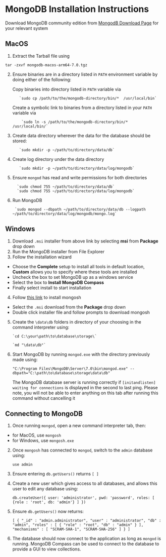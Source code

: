 # MongoDB Installation Instructions

Download MongoDB community edition from [MongodB Download Page](https://www.mongodb.com/try/download/community) for your relevant system

## MacOS

1. Extract the Tarball file using

  `tar -zxvf mongodb-macos-arm64-7.0.tgz`

2. Ensure binaries are in a directory listed in `PATH` environment variable by doing either of the following:

   Copy binaries into directory listed in `PATH` variable via

          `sudo cp /path/to/the/mongodb-directory/bin/*  /usr/local/bin`

   Create a symbolic link to binaries from a directory listed in your `PATH` variable via

           `sudo ln -s /path/to/the/mongodb-directory/bin/* /usr/local/bin/`
  
3. Create data directory wherever the data for the database should be stored:

          `sudo mkdir -p ~/path/to/directory/data/db`

4. Create log directory under the data directory

          `sudo mkdir -p ~/path/to/directory/data/log/mongodb`

5. Ensure `mongod` has read and write permissions for both directories

         `sudo chmod 755 ~/path/to/directory/data/db`
         `sudo chmod 755 ~/path/to/directory/data/log/mongodb`

6. Run MongoDB

        `sudo mongod --dbpath ~/path/to/directory/data/db --logpath ~/path/to/directory/data/log/mongodb/mongo.log`


## Windows

1. Download `.msi` installer from above link by selecting **msi** from **Package** drop down
2. Run the MongoDB installer from File Explorer
3. Follow the installation wizard
-  Choose the **Complete** setup to install all tools in default location, **Custom** allows you to specify where these tools are installed
-  Uncheck the box to set MongoDB up as a windows service
-  Select the box to **Install MongoDB Compass**
-  Finally select install to start installation

4. Follow [this link](https://www.mongodb.com/try/download/shell) to install mongosh
- Select the `.msi` download from the **Package** drop down
- Double click installer file and follow prompts to download mongosh

5. Create the `\data\db` folders in directory of your choosing in the command interpreter using:

       `cd C:\your\path\to\database\storage\`

       `md "\data\db"`

6. Start MongoDB by running `mongod.exe` with the directory previously made using:

      `"C:\Program Files\MongoDB\Server\7.0\bin\mongod.exe" --dbpath="C:\path\to\database\storage\data\db"`

      The MongoDB database server is running correctly if `[initandlisten] waiting for connections` is displayed in the second to last ping. Please note, you will not be able to enter anything on this tab after running this command without cancelling it

## Connecting to MongoDB

1. Once running `mongod`, open a new command interpreter tab, then:
- for MacOS, use `mongosh`
- for Windows, use `mongosh.exe`

2. Once `mongosh` has connected to `mongod`, switch to the `admin` database using:

     `use admin`

3. Ensure entering `db.getUsers()` returns `[ ]`

4. Create a new user which gives access to all databases, and allows this user to edit any database using:

    `db.createUser({ user: 'administrator', pwd: 'password', roles: [ {role : 'root', db: 'admin'} ] })`

5. Ensure `db.getUsers()` now returns:

   `[ { "_id" : "admin.administrator", "user" : "administrator", "db" : "admin", "roles" : [ { "role" : "root", "db" : "admin" } ], "mechanisms" : [ "SCRAM-SHA-1", "SCRAM-SHA-256" ] } ]`

6. The database should now connect to the application as long as `mongod` is running. MongoDB Compass can be used to connect to the database to provide a GUI to view collections.



